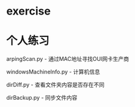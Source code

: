 # exercise
# 个人练习

arpingScan.py - 通过MAC地址寻找OUI网卡生产商

windowsMachineInfo.py - 计算机信息

dirDiff.py - 查看文件夹内容是否存在不同

dirBackup.py - 同步文件内容

